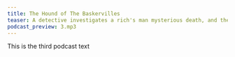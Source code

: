 ```yaml
---
title: The Hound of The Baskervilles
teaser: A detective investigates a rich's man mysterious death, and the possibility that the heir to his fortune might be the object of murder.
podcast_preview: 3.mp3
---
```


This is the third podcast text
